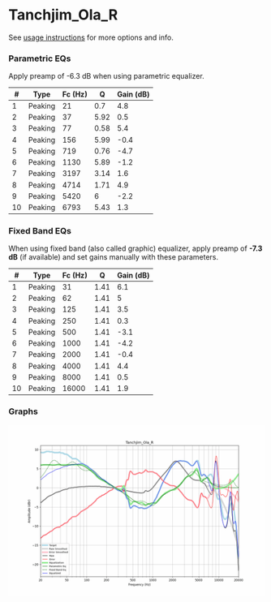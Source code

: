 # Tanchjim_Ola_R
See [usage instructions](https://github.com/jaakkopasanen/AutoEq#usage) for more options and info.

### Parametric EQs
Apply preamp of -6.3 dB when using parametric equalizer.

|   # | Type    |   Fc (Hz) |    Q |   Gain (dB) |
|-----|---------|-----------|------|-------------|
|   1 | Peaking |        21 | 0.7  |         4.8 |
|   2 | Peaking |        37 | 5.92 |         0.5 |
|   3 | Peaking |        77 | 0.58 |         5.4 |
|   4 | Peaking |       156 | 5.99 |        -0.4 |
|   5 | Peaking |       719 | 0.76 |        -4.7 |
|   6 | Peaking |      1130 | 5.89 |        -1.2 |
|   7 | Peaking |      3197 | 3.14 |         1.6 |
|   8 | Peaking |      4714 | 1.71 |         4.9 |
|   9 | Peaking |      5420 | 6    |        -2.2 |
|  10 | Peaking |      6793 | 5.43 |         1.3 |

### Fixed Band EQs
When using fixed band (also called graphic) equalizer, apply preamp of **-7.3 dB** (if available) and set gains manually with these parameters.

|   # | Type    |   Fc (Hz) |    Q |   Gain (dB) |
|-----|---------|-----------|------|-------------|
|   1 | Peaking |        31 | 1.41 |         6.1 |
|   2 | Peaking |        62 | 1.41 |         5   |
|   3 | Peaking |       125 | 1.41 |         3.5 |
|   4 | Peaking |       250 | 1.41 |         0.3 |
|   5 | Peaking |       500 | 1.41 |        -3.1 |
|   6 | Peaking |      1000 | 1.41 |        -4.2 |
|   7 | Peaking |      2000 | 1.41 |        -0.4 |
|   8 | Peaking |      4000 | 1.41 |         4.4 |
|   9 | Peaking |      8000 | 1.41 |         0.5 |
|  10 | Peaking |     16000 | 1.41 |         1.9 |

### Graphs
![](./Tanchjim_Ola_R.png)
